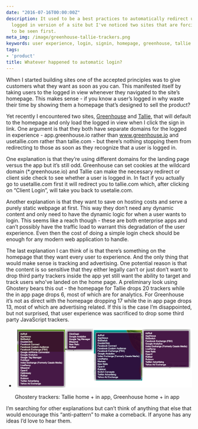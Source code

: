 ```yaml
---
date: "2016-07-16T00:00:00Z"
description: It used to be a best practices to automatically redirect users to the
  logged in version of a site but I've noticed two sites that are forcing the homepage
  to be seen first.
meta_img: /image/greenhouse-tallie-trackers.png
keywords: user experience, login, signin, homepage, greenhouse, tallie
tags:
- 'product'
title: Whatever happened to automatic login?
---
```


When I started building sites one of the accepted principles was to give customers what they want as soon as you can. This manifested itself by taking users to the logged in view whenever they navigated to the site’s homepage. This makes sense - if you know a user’s logged in why waste their time by showing them a homepage that’s designed to sell the product?

Yet recently I encountered two sites, [Greenhouse](https://www.greenhouse.io/) and [Tallie](https://tallie.com/), that will default to the homepage and only load the logged in view when I click the sign in link. One argument is that they both have separate domains for the logged in experience - app.greenhouse.io rather than www.greenhouse.io and usetallie.com rather than tallie.com - but there’s nothing stopping them from redirecting to those as soon as they recognize that a user is logged in.

One explanation is that they’re using different domains for the landing page versus the app but it’s still odd. Greenhouse can set cookies at the wildcard domain (*.greenhouse.io) and Tallie can make the necessary redirect or client side check to see whether a user is logged in. In fact if you actually go to usetallie.com first it will redirect you to tallie.com which, after clicking on “Client Login”, will take you back to usetalie.com.

Another explanation is that they want to save on hosting costs and serve a purely static webpage at first. This way they don’t need any dynamic content and only need to have the dynamic logic for when a user wants to login. This seems like a reach though - these are both enterprise apps and can’t possibly have the traffic load to warrant this degradation of the user experience. Even then the cost of doing a simple login check should be enough for any modern web application to handle.

The last explanation I can think of is that there’s something on the homepage that they want every user to experience. And the only thing that would make sense is tracking and advertising. One potential reason is that the content is so sensitive that they either legally can’t or just don’t want to drop third party trackers inside the app yet still want the ability to target and track users who’ve landed on the home page. A preliminary look using Ghostery bears this out - the homepage for Tallie drops 20 trackers while the in app page drops 6, most of which are for analytics. For Greenhouse it’s not as direct with the homepage dropping 17 while the in app page drops 13, most of which are advertising related. If this is the case I’m disappointed, but not surprised, that user experience was sacrificed to drop some third party JavaScript trackers.

<ul class="thumbnails">
  <li class="span8">
    <div class="thumbnail">
      <img src="/image/greenhouse-tallie-trackers.png" alt="Ghostery trackers: Tallie home + app, Greenhouse home + app" data-width="1017" data-height="343" data-layout="responsive" />
      <p>Ghostery trackers: Tallie home + in app, Greenhouse home + in app</p>
    </div>
  </li>
</ul>

I’m searching for other explanations but can’t think of anything that else that would encourage this “anti-pattern” to make a comeback. If anyone has any ideas I’d love to hear them.
